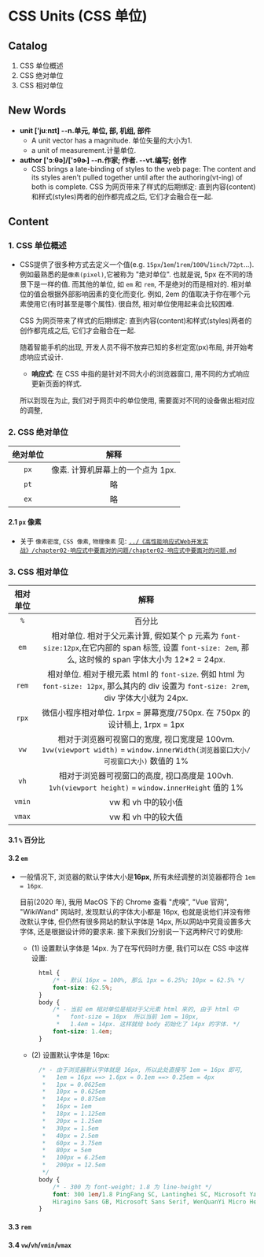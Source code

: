 # CSS Units (CSS 单位)


## Catalog
1. CSS 单位概述
2. CSS 绝对单位
3. CSS 相对单位



## New Words
- **unit ['juːnɪt] --n.单元, 单位, 部, 机组, 部件**
    + A unit vector has a magnitude. 单位矢量的大小为1.
    + a unit of measurement.计量单位. 
- **author ['ɔːθə]/['ɔθɚ] --n.作家; 作者. --vt.编写; 创作**
    + CSS brings a late-binding of styles to the web page:
      The content and its styles aren't pulled together until after
      the authoring(vt-ing) of both is complete.
      CSS 为网页带来了样式的后期绑定:
      直到内容(content)和样式(styles)两者的创作都完成之后, 它们才会融合在一起.


## Content
### 1. CSS 单位概述
- CSS提供了很多种方式去定义一个值(e.g.
  `15px`/`1em`/`1rem`/`100%`/`1inch`/`72pt`...).
  例如最熟悉的是`像素(pixel)`,它被称为 "绝对单位".
  也就是说, 5px 在不同的场景下是一样的值. 而其他的单位, 如 `em` 和 `rem`,
  不是绝对的而是相对的. 相对单位的值会根据外部影响因素的变化而变化.
  例如, 2em 的值取决于你在哪个元素使用它(有时甚至是哪个属性). 很自然,
  相对单位使用起来会比较困难.

  CSS 为网页带来了样式的后期绑定:
  直到内容(content)和样式(styles)两者的创作都完成之后, 它们才会融合在一起.

  随着智能手机的出现, 开发人员不得不放弃已知的多栏定宽(px)布局, 并开始考虑响应式设计.
    + **响应式**: 在 CSS 中指的是针对不同大小的浏览器窗口,
      用不同的方式响应更新页面的样式.
  
  所以到现在为止, 我们对于网页中的单位使用, 需要面对不同的设备做出相对应的调整,

### 2. CSS 绝对单位
| 绝对单位 | 解释 |
| :---: | :---: |
| `px` | 像素. 计算机屏幕上的一个点为 1px. |
| `pt` | 略 |
| `ex` | 略 |
#### 2.1 `px` 像素
- 关于 `像素密度`, `CSS 像素`, `物理像素` 见:
  [`../《高性能响应式Web开发实战》/chapter02-响应式中要面对的问题/chapter02-响应式中要面对的问题.md`](File:///Users/WANG/Github-clone/CSS-grocery/《高性能响应式Web开发实战》/chapter02-响应式中要面对的问题/chapter02-响应式中要面对的问题.md)


### 3. CSS 相对单位
  | 相对单位 | 解释 |
  | :---: | :---: |
  | `%` | 百分比|
  | `em` | 相对单位. 相对于父元素计算, 假如某个 p 元素为 `font-size:12px`,在它内部的 span 标签, 设置 `font-size: 2em`, 那么,  这时候的 span 字体大小为 12*2 = 24px. |
  | `rem` | 相对单位.  相对于根元素 html 的 `font-size`. 例如 html 为 `font-size: 12px`, 那么其内的 div 设置为 `font-size: 2rem`, div 字体大小就为 24px. |
  | `rpx` | 微信小程序相对单位. 1rpx = 屏幕宽度/750px. 在 750px 的设计稿上, 1rpx = 1px |
  | `vw` | 相对于浏览器可视窗口的宽度, 视口宽度是 100vm.<br>`1vw(viewport width)` = `window.innerWidth(浏览器窗口大小/可视窗口大小)` 数值的 1% |
  | `vh` | 相对于浏览器可视窗口的高度, 视口高度是 100vh.<br>`1vh(viewport height)` = `window.innerHeight` 值的 1%  |
  | `vmin`| vw 和 vh 中的较小值 |
  | `vmax`| vw 和 vh 中的较大值 |

#### 3.1 `%` 百分比 

#### 3.2 `em`
- 一般情况下, 浏览器的默认字体大小是**16px**, 所有未经调整的浏览器都符合
  `1em = 16px`.
  
  目前(2020 年), 我用 MacOS 下的 Chrome 查看 "虎嗅", "Vue 官网",
  "WikiWand" 网站时, 发现默认的字体大小都是 16px, 也就是说他们并没有修改默认字体,
  但仍然有很多网站的默认字体是 14px, 所以网站中究竟设置多大字体,
  还是根据设计师的要求来. 接下来我们分别说一下这两种尺寸的使用:
    + (1) 设置默认字体是 14px. 为了在写代码时方便, 我们可以在 CSS 中这样设置:
      ```css
        html {
            /* - 默认 16px = 100%, 那么 1px = 6.25%; 10px = 62.5% */
            font-size: 62.5%;
        }
        body {
            /* - 当前 em 相对单位是相对于父元素 html 来的, 由于 html 中
             *   font-size = 10px  所以当前 1em = 10px, 
             *   1.4em = 14px. 这样就给 body 初始化了 14px 的字体. */
            font-size: 1.4em;
        }
      ```
    + (2) 设置默认字体是 16px:
      ```css
        /* - 由于浏览器默认字体就是 16px, 所以此处直接写 1em = 16px 即可,
         *   1em = 16px ==> 1.6px = 0.1em ==> 0.25em = 4px
         *   1px = 0.0625em
         *   10px = 0.625em
         *   14px = 0.875em
         *   16px = 1em 
         *   18px = 1.125em
         *   20px = 1.25em
         *   30px = 1.5em
         *   40px = 2.5em
         *   60px = 3.75em
         *   80px = 5em
         *   100px = 6.25em
         *   200px = 12.5em 
         */
        body {
            /* - 300 为 font-weight; 1.8 为 line-height */
            font: 300 1em/1.8 PingFang SC, Lantinghei SC, Microsoft Yahei,
            Hiragino Sans GB, Microsoft Sans Serif, WenQuanYi Micro Hei, sans-serif;
        }
      ```

#### 3.3 `rem` 

#### 3.4 `vw`/`vh`/`vmin`/`vmax` 
